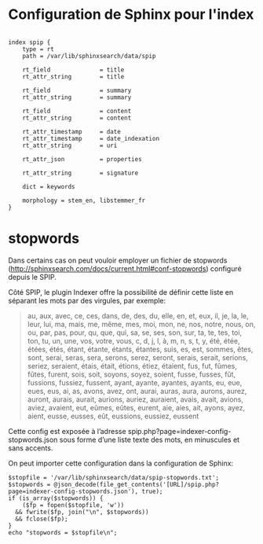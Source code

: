 # Configuration de Sphinx pour l'index

```

index spip {
	type = rt
	path = /var/lib/sphinxsearch/data/spip

	rt_field              = title
	rt_attr_string        = title

	rt_field              = summary
	rt_attr_string        = summary

	rt_field              = content
	rt_attr_string        = content

	rt_attr_timestamp     = date
	rt_attr_timestamp     = date_indexation
	rt_attr_string        = uri

	rt_attr_json          = properties

	rt_attr_string        = signature

	dict = keywords

	morphology = stem_en, libstemmer_fr
}

```



# stopwords

Dans certains cas on peut vouloir employer un fichier de stopwords (http://sphinxsearch.com/docs/current.html#conf-stopwords) configuré depuis le SPIP.

Côté SPIP, le plugin Indexer offre la possibilité de définir cette liste en séparant les mots par des virgules, par exemple:
>  au, aux, avec, ce, ces, dans, de, des, du, elle, en, et, eux, il, je, la, le, leur, lui, ma, mais, me, même, mes, moi, mon, ne, nos, notre, nous, on, ou, par, pas, pour, qu, que, qui, sa, se, ses, son, sur, ta, te, tes, toi, ton, tu, un, une, vos, votre, vous, c, d, j, l, à, m, n, s, t, y, été, étée, étées, étés, étant, étante, étants, étantes, suis, es, est, sommes, êtes, sont, serai, seras, sera, serons, serez, seront, serais, serait, serions, seriez, seraient, étais, était, étions, étiez, étaient, fus, fut, fûmes, fûtes, furent, sois, soit, soyons, soyez, soient, fusse, fusses, fût, fussions, fussiez, fussent, ayant, ayante, ayantes, ayants, eu, eue, eues, eus, ai, as, avons, avez, ont, aurai, auras, aura, aurons, aurez, auront, aurais, aurait, aurions, auriez, auraient, avais, avait, avions, aviez, avaient, eut, eûmes, eûtes, eurent, aie, aies, ait, ayons, ayez, aient, eusse, eusses, eût, eussions, eussiez, eussent

Cette config est exposée à l’adresse
spip.php?page=indexer-config-stopwords.json
sous forme d’une liste texte des mots, en minuscules et sans accents.

On peut importer cette configuration dans la configuration de Sphinx:
```
$stopfile = '/var/lib/sphinxsearch/data/spip-stopwords.txt';
$stopwords = @json_decode(file_get_contents('[URL]/spip.php?page=indexer-config-stopwords.json'), true);
if (is_array($stopwords)) {
	($fp = fopen($stopfile, 'w'))
  && fwrite($fp, join("\n", $stopwords))
  && fclose($fp);
}
echo "stopwords = $stopfile\n";
```


